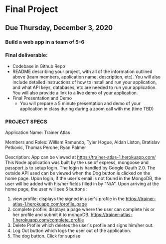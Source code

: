 # Final Project

## Due Thursday, December 3, 2020

### Build a web app in a team of 5-6


### Final deliverable:
* Codebase in Github Repo
* README describing your project, with all of the information outlined above (team members, application name, description, etc). You will also include detailed instructions of how to install and run your application, and what API keys, databases, etc are needed to run your application. You will also provide a link to a live demo of your application.
* Final Presentation and Demo
  * You will prepare a 5 minute presentation and demo of your application in class during during a zoom call with me (time TBD)

### PROJECT SPECS

Application Name: 
Trainer Atlas

Members and Roles: 
William Ramundo, Tyler Hogue, Aidan Liston, 
Bratislav Petkovic, Thomas Perone, Ryan Palmer

Description:
App can be viewed at https://trainer-atlas-1.herokuapp.com/
This Node application was built by the use of express, mongoose and passport.js to setup login. The login is handled by Google Oauth 2.0. The outside API used can be viewed when the Dog button is clicked on the home page. Upon login, if the user's email is not found in the MongoDB, the user will be added with his/her fields filled in by "N/A". Upon arriving at the home page, the user will see 5 buttons :
 1. view profile: displays the signed in user's profile in the https://trainer-atlas-1.herokuapp.com/profile_page
 2. complete profile: displays a page where the user can complete his or her profile and submit it to mongoDB. https://trainer-atlas-1.herokuapp.com/complete_profile
 3. Delete Profile which deletes the user's profile and signs him/her out.
 4. Log Out button which logs the user out of the application. 
 5. The dog button. Click for suprise
 
 
